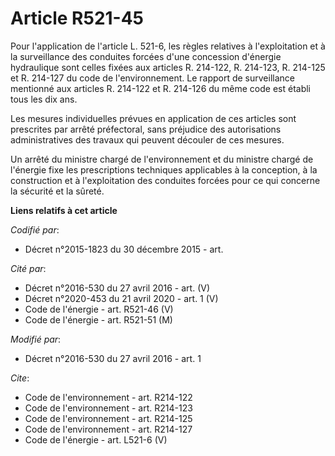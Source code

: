 # Article R521-45

Pour l'application de l'article L. 521-6, les règles relatives à l'exploitation et à la surveillance des conduites forcées
d'une concession d'énergie hydraulique sont celles fixées aux articles R. 214-122, R. 214-123, R. 214-125 et R. 214-127 du
code de l'environnement. Le rapport de surveillance mentionné aux articles R. 214-122 et R. 214-126 du même code est établi
tous les dix ans. 

Les mesures individuelles prévues en application de ces articles sont prescrites par arrêté préfectoral, sans préjudice des
autorisations administratives des travaux qui peuvent découler de ces mesures. 

Un arrêté du ministre chargé de l'environnement et du ministre chargé de l'énergie fixe les prescriptions techniques
applicables à la conception, à la construction et à l'exploitation des conduites forcées pour ce qui concerne la sécurité et
la sûreté.

**Liens relatifs à cet article**

_Codifié par_:

  - Décret n°2015-1823 du 30 décembre 2015 - art.

_Cité par_:

  - Décret n°2016-530 du 27 avril 2016 - art. (V)
  - Décret n°2020-453 du 21 avril 2020 - art. 1 (V)
  - Code de l'énergie - art. R521-46 (V)
  - Code de l'énergie - art. R521-51 (M)

_Modifié par_:

  - Décret n°2016-530 du 27 avril 2016 - art. 1

_Cite_:

  - Code de l'environnement - art. R214-122
  - Code de l'environnement - art. R214-123
  - Code de l'environnement - art. R214-125
  - Code de l'environnement - art. R214-127
  - Code de l'énergie - art. L521-6 (V)
